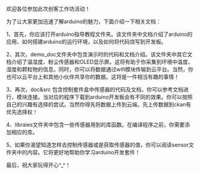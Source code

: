 欢迎各位参加此次创客工作坊活动！

为了让大家更加迅速了解arduino的魅力，下面介绍一下相关文档：

1、首先，你应该打开arduino指导教程文件夹。该文件夹中文档介绍了arduino的应用、如何搭建arduino的运行环境，以及如何将代码烧写到开发板。


2、其次，demo_doc文件夹中包含演示时的代码和文档介绍。该文件夹中其它文档介绍了温湿度、粉尘传感器和OLED显示屏。这将有助于你采集到环境中温度、湿度和颗粒物的信息。同时，你可以将数据通过wifi模块传输到云平台。当然，你也可以云平台上和其他小伙伴共享你的数据。这将是一件相当有趣的事情！


3、再次，doc&src 包含控制套件盒中传感器的代码及文档，你可以参考文档进行，模块连接。当对应的程序下载到arduino开发板会有不同的效果。你可以按照自己的兴趣有选择的尝试。当然你得先将数据上传到云端，先上传数据到ckan有优先选择权！

4、libraies文件夹中包含一些传感器用到的库函数。在编译程序之前，你需要添加相应的库。

5、如果你渴望知道怎样去控制传感器或是获取传感器的值，你可以阅读sensor文件夹中的内容。它将更好地帮助你学习arduino开发套件！


最后，祝大家玩得开心^_^！

